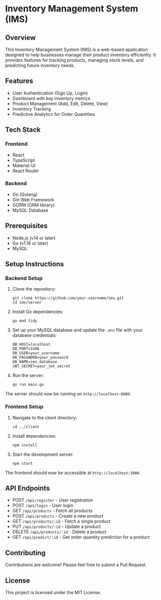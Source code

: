 # Inventory Management System (IMS)

## Overview

This Inventory Management System (IMS) is a web-based application designed to help businesses manage their product inventory efficiently. It provides features for tracking products, managing stock levels, and predicting future inventory needs.

## Features

- User Authentication (Sign Up, Login)
- Dashboard with key inventory metrics
- Product Management (Add, Edit, Delete, View)
- Inventory Tracking
- Predictive Analytics for Order Quantities

## Tech Stack

### Frontend
- React
- TypeScript
- Material-UI
- React Router

### Backend
- Go (Golang)
- Gin Web Framework
- GORM (ORM library)
- MySQL Database

## Prerequisites

- Node.js (v14 or later)
- Go (v1.16 or later)
- MySQL

## Setup Instructions

### Backend Setup

1. Clone the repository:
   ```
   git clone https://github.com/your-username/ims.git
   cd ims/server
   ```

2. Install Go dependencies:
   ```
   go mod tidy
   ```

3. Set up your MySQL database and update the `.env` file with your database credentials:
   ```
   DB_HOST=localhost
   DB_PORT=3306
   DB_USER=your_username
   DB_PASSWORD=your_password
   DB_NAME=ims_database
   JWT_SECRET=your_jwt_secret
   ```

4. Run the server:
   ```
   go run main.go
   ```

The server should now be running on `http://localhost:8080`.

### Frontend Setup

1. Navigate to the client directory:
   ```
   cd ../client
   ```

2. Install dependencies:
   ```
   npm install
   ```

3. Start the development server:
   ```
   npm start
   ```

The frontend should now be accessible at `http://localhost:3000`.

## API Endpoints

- POST `/api/register` - User registration
- POST `/api/login` - User login
- GET `/api/products` - Fetch all products
- POST `/api/products` - Create a new product
- GET `/api/products/:id` - Fetch a single product
- PUT `/api/products/:id` - Update a product
- DELETE `/api/products/:id` - Delete a product
- GET `/api/predict/:id` - Get order quantity prediction for a product

## Contributing

Contributions are welcome! Please feel free to submit a Pull Request.

## License

This project is licensed under the MIT License.
